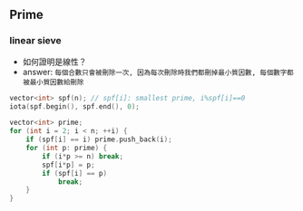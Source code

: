 ## Prime 

### linear sieve

- 如何證明是線性？
- answer: ```每個合數只會被刪除一次, 因為每次刪除時我們都刪掉最小質因數, 每個數字都被最小質因數給刪除```

```cpp
vector<int> spf(n); // spf[i]: smallest prime, i%spf[i]==0
iota(spf.begin(), spf.end(), 0);

vector<int> prime;
for (int i = 2; i < n; ++i) {
    if (spf[i] == i) prime.push_back(i);
    for (int p: prime) {
        if (i*p >= n) break;
        spf[i*p] = p;
        if (spf[i] == p) 
            break;
    }
}
```
